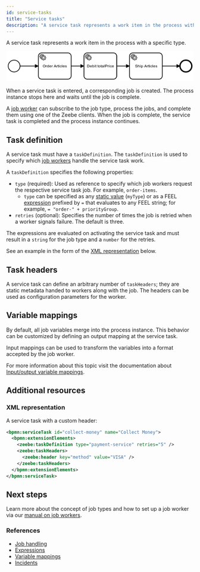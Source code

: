 ```yaml
---
id: service-tasks
title: "Service tasks"
description: "A service task represents a work item in the process with a specific type."
---
```


A service task represents a work item in the process with a specific type.

![process](../assets/order-process.png)

When a service task is entered, a corresponding job is created. The process instance stops here and waits until the job is complete.

A [job worker](/components/concepts/job-workers.md) can subscribe to the job type, process the jobs, and complete them using one of the Zeebe clients. When the job is complete, the service task is completed and the process instance continues.

## Task definition

A service task must have a `taskDefinition`. The `taskDefinition` is used to specify which [job workers](../../../concepts/job-workers.md) handle the service task work.

A `taskDefinition` specifies the following properties:

- `type` (required): Used as reference to specify which job workers request the respective service task job. For example, `order-items`.
  - `type` can be specified as any [static value](/components/concepts/expressions.md#expressions-vs-static-values) (`myType`) or as a FEEL [expression](../../../concepts/expressions.md) prefixed by `=` that evaluates to any FEEL string; for example, `= "order-" + priorityGroup`.
- `retries` (optional): Specifies the number of times the job is retried when a worker signals failure. The default is three.

The expressions are evaluated on activating the service task and must result in a `string` for the job type and a `number` for the retries.

See an example in the form of the [XML representation](#xml-representation) below.

## Task headers

A service task can define an arbitrary number of `taskHeaders`; they are static metadata handed to workers along with the job. The headers can be used as configuration parameters for the worker.

## Variable mappings

By default, all job variables merge into the process instance. This behavior can be customized by defining an output mapping at the service task.

Input mappings can be used to transform the variables into a format accepted by the job worker.

For more information about this topic visit the documentation about [Input/output variable mappings](/components/concepts/variables.md#inputoutput-variable-mappings).

## Additional resources

### XML representation

A service task with a custom header:

```xml
<bpmn:serviceTask id="collect-money" name="Collect Money">
  <bpmn:extensionElements>
    <zeebe:taskDefinition type="payment-service" retries="5" />
    <zeebe:taskHeaders>
      <zeebe:header key="method" value="VISA" />
    </zeebe:taskHeaders>
  </bpmn:extensionElements>
</bpmn:serviceTask>
```

## Next steps

Learn more about the concept of job types and how to set up a job worker via our [manual on job workers](/components/concepts/job-workers.md).

### References

- [Job handling](/components/concepts/job-workers.md)
- [Expressions](/components/concepts/expressions.md)
- [Variable mappings](/components/concepts/variables.md#inputoutput-variable-mappings)
- [Incidents](/components/concepts/incidents.md)
